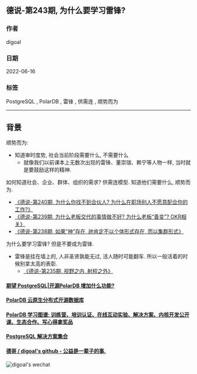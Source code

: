## 德说-第243期, 为什么要学习雷锋?          
                                                                        
### 作者                                                                        
digoal                                                                        
                                                                        
### 日期                                                                        
2022-06-16                                                             
                                                                        
### 标签                                                                        
PostgreSQL , PolarDB , 雷锋 , 供需连 , 顺势而为                                                      
                                                                        
----                                                          
                                                                        
## 背景     
  
顺势而为:  
- 知道审时度势, 社会当前阶段需要什么, 不需要什么  
    - 就像我们以前课本上无数次出现的雷锋、董崇瑞、赖宁等人物一样, 当时就是要鼓励这样的精神.        
  
如何知道社会、企业、群体、组织的需求? 供需连模型. 知道他们需要什么, 顺势而为.    
- [《德说-第240期, 为什么你找不到合伙人? 为什么在职场别人不愿意配合你的工作?》](../202306/20230609_02.md)    
- [《德说-第239期, 为什么老板交代的事情做不好? 为什么老板“善变”? OKR相关》](../202306/20230609_01.md)    
- [《德说-第238期, 如果“神”存在, 祂肯定不以个体形式存在, 而以集群形式》](../202305/20230531_03.md)    
  
为什么要学习雷锋? 但是不要成为雷锋.     
- 雷锋是挂在墙上的, 人非圣贤孰能无过, 活人随时可能翻车. 所以一般活着的时候别拿太高的表彰.   
    - [《德说-第235期, 视野之内, 射程之外》](../202305/20230529_02.md)    
  
  
  
#### [期望 PostgreSQL|开源PolarDB 增加什么功能?](https://github.com/digoal/blog/issues/76 "269ac3d1c492e938c0191101c7238216")
  
  
#### [PolarDB 云原生分布式开源数据库](https://github.com/ApsaraDB "57258f76c37864c6e6d23383d05714ea")
  
  
#### [PolarDB 学习图谱: 训练营、培训认证、在线互动实验、解决方案、内核开发公开课、生态合作、写心得拿奖品](https://www.aliyun.com/database/openpolardb/activity "8642f60e04ed0c814bf9cb9677976bd4")
  
  
#### [PostgreSQL 解决方案集合](../201706/20170601_02.md "40cff096e9ed7122c512b35d8561d9c8")
  
  
#### [德哥 / digoal's github - 公益是一辈子的事.](https://github.com/digoal/blog/blob/master/README.md "22709685feb7cab07d30f30387f0a9ae")
  
  
![digoal's wechat](../pic/digoal_weixin.jpg "f7ad92eeba24523fd47a6e1a0e691b59")
  
